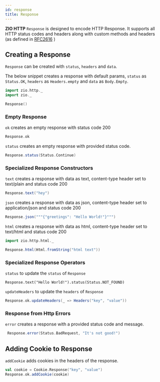 ```yaml
---
id: response
title: Response
---
```


**ZIO HTTP** `Response` is designed to encode HTTP Response.
It supports all HTTP status codes and headers along with custom methods and headers (as defined in [RFC2616](https://datatracker.ietf.org/doc/html/rfc2616) )

## Creating a Response

`Response` can be created with `status`, `headers` and `data`.  

The below snippet creates a response with default params, `status` as `Status.OK`, `headers` as `Headers.empty` and `data` as `Body.Empty`.
```scala mdoc
import zio.http._
import zio._

Response()
```
### Empty Response

`ok` creates an empty response with status code 200

```scala mdoc
Response.ok
```

`status` creates an empty response with provided status code.

```scala mdoc
Response.status(Status.Continue)
```

### Specialized Response Constructors

`text` creates a response with data as text, content-type header set to text/plain and status code 200 

```scala mdoc
Response.text("hey")
```

`json` creates a response with data as json, content-type header set to application/json and status code 200 

```scala mdoc
Response.json("""{"greetings": "Hello World!"}""")
```

`html` creates a response with data as html, content-type header set to text/html and status code 200
```scala mdoc
import zio.http.html._

Response.html(Html.fromString("html text"))
```

### Specialized Response Operators

`status` to update the `status` of `Response`

```scal mdoca
Response.text("Hello World!").status(Status.NOT_FOUND)
```

`updateHeaders` to update the `headers` of `Response`

```scala mdoc
Response.ok.updateHeaders(_ => Headers("key", "value"))
```

### Response from Http Errors

`error` creates a response with a provided status code and message.

```scala mdoc
 Response.error(Status.BadRequest, "It's not good!")
```

## Adding Cookie to Response

`addCookie` adds cookies in the headers of the response.
```scala mdoc
val cookie = Cookie.Response("key", "value")
Response.ok.addCookie(cookie)
```